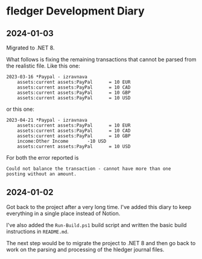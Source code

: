 # fledger Development Diary

## 2024-01-03

Migrated to .NET 8.

What follows is fixing the remaining transactions that cannot be parsed from 
the realistic file. Like this one:

```
2023-03-16 *Paypal - izravnava
    assets:current assets:PayPal      = 10 EUR
    assets:current assets:PayPal      = 10 CAD
    assets:current assets:PayPal      = 10 GBP
    assets:current assets:PayPal      = 10 USD
```

or this one:
```
2023-04-21 *Paypal - izravnava
    assets:current assets:PayPal      = 10 EUR
    assets:current assets:PayPal      = 10 CAD
    assets:current assets:PayPal      = 10 GBP
    income:Other Income       -10 USD
    assets:current assets:PayPal      = 10 USD
```

For both the error reported is
```
Could not balance the transaction - cannot have more than one 
posting without an amount.
```

## 2024-01-02

Got back to the project after a very long time. I've added this diary to keep
everything in a single place instead of Notion.

I've also added the `Run-Build.ps1` build script and written the basic build 
instructions in `README.md`.

The next step would be to migrate the project to .NET 8 and then go back to 
work on the parsing and processing of the hledger journal files.